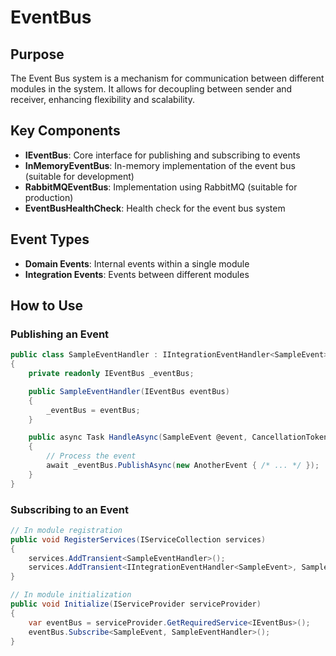 # EventBus

## Purpose

The Event Bus system is a mechanism for communication between different modules in the system. It allows for decoupling between sender and receiver, enhancing flexibility and scalability.

## Key Components

- **IEventBus**: Core interface for publishing and subscribing to events
- **InMemoryEventBus**: In-memory implementation of the event bus (suitable for development)
- **RabbitMQEventBus**: Implementation using RabbitMQ (suitable for production)
- **EventBusHealthCheck**: Health check for the event bus system

## Event Types

- **Domain Events**: Internal events within a single module
- **Integration Events**: Events between different modules

## How to Use

### Publishing an Event

```csharp
public class SampleEventHandler : IIntegrationEventHandler<SampleEvent>
{
    private readonly IEventBus _eventBus;

    public SampleEventHandler(IEventBus eventBus)
    {
        _eventBus = eventBus;
    }

    public async Task HandleAsync(SampleEvent @event, CancellationToken cancellationToken)
    {
        // Process the event
        await _eventBus.PublishAsync(new AnotherEvent { /* ... */ });
    }
}
```

### Subscribing to an Event

```csharp
// In module registration
public void RegisterServices(IServiceCollection services)
{
    services.AddTransient<SampleEventHandler>();
    services.AddTransient<IIntegrationEventHandler<SampleEvent>, SampleEventHandler>();
}

// In module initialization
public void Initialize(IServiceProvider serviceProvider)
{
    var eventBus = serviceProvider.GetRequiredService<IEventBus>();
    eventBus.Subscribe<SampleEvent, SampleEventHandler>();
}
```